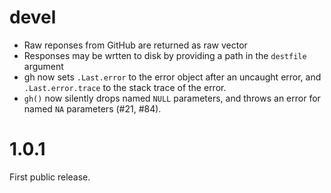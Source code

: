 # devel

-  Raw reponses from GitHub are returned as raw vector
-  Responses may be wrtten to disk by providing a path in the `destfile`
   argument
-  gh now sets `.Last.error` to the error object after an uncaught error,
   and `.Last.error.trace` to the stack trace of the error.
-  `gh()` now silently drops named `NULL` parameters, and throws an
   error for named `NA` parameters (#21, #84).

# 1.0.1

First public release.
